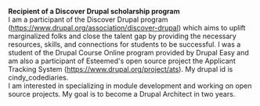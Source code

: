 <b>Recipient of a Discover Drupal scholarship program</b></br>
I am a participant of the Discover Drupal program (https://www.drupal.org/association/discover-drupal) which aims to uplift marginalized folks and close the talent gap by providing the necessary resources, skills, and connections for students to be successful. I was a student of the Drupal Course Online program provided by Drupal Easy and am also a participant of Esteemed's open source project the Applicant Tracking System (https://www.drupal.org/project/ats). My drupal id is cindy_codediaries. 
</br>
I am interested in specializing in module development and working on open source projects. My goal is to become a Drupal Architect in two years. 



